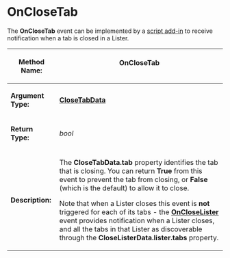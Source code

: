 # OnCloseTab

The **OnCloseTab** event can be implemented by a [script add-in](/Manual/scripting/script_add-ins/README.md) to receive notification when a tab is closed in a Lister.

<table>
<thead><tr><th>

**Method Name:**</th><th>
OnCloseTab
</th></tr></thead><tbody><tr><td>

**Argument Type:**</td><td>

**[CloseTabData](../scripting_objects/closetabdata.md)**
</td></tr><tr><td>

**Return Type:**</td><td>

*bool*
</td></tr><tr><td>

**Description:**</td><td>

The **CloseTabData.tab** property identifies the tab that is closing. You can return **True** from this event to prevent the tab from closing, or **False** (which is the default) to allow it to close.

Note that when a Lister closes this event is **not** triggered for each of its tabs - the **[OnCloseLister](oncloselister.md)** event provides notification when a Lister closes, and all the tabs in that Lister as discoverable through the **CloseListerData.lister.tabs** property.
</td></tr></tbody>
</table>


